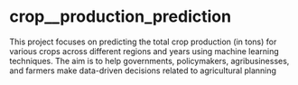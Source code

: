# crop__production_prediction
This project focuses on predicting the total crop production (in tons) for various crops across different regions and years using machine learning techniques. The aim is to help governments, policymakers, agribusinesses, and farmers make data-driven decisions related to agricultural planning
